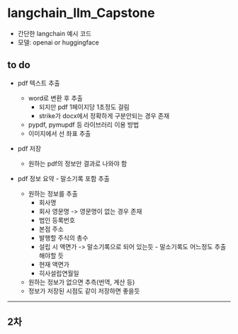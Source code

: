 # langchain_llm_Capstone
* 간단한 langchain 예시 코드
* 모델: openai or huggingface

## to do
* pdf 텍스트 추출
  * word로 변환 후 추출
    * 되지만 pdf 1페이지당 1초정도 걸림
    * strike가 docx에서 정확하게 구분안되는 경우 존재
  * pypdf, pymupdf 등 라이브러리 이용 방법
  * 이미지에서 선 좌표 추출
 
* pdf 저장
  * 원하는 pdf의 정보만 결과로 나와야 함

* pdf 정보 요약 - 말소기록 포함 추출
  * 원하는 정보를 추출
    * 회사명
    * 회사 영문명 -> 영문명이 없는 경우 존재
    * 법인 등록번호
    * 본점 주소
    * 발행할 주식의 총수
    * 설립 시 액면가 -> 말소기록으로 되어 있는듯 - 말소기록도 어느정도 추출해야할 듯
    * 현재 액면가
    * 히사설립연월일
  * 원하는 정보가 없으면 추측(번역, 계산 등)
  * 정보가 저장된 시점도 같이 저장하면 좋을듯
 
---
## 2차
  
